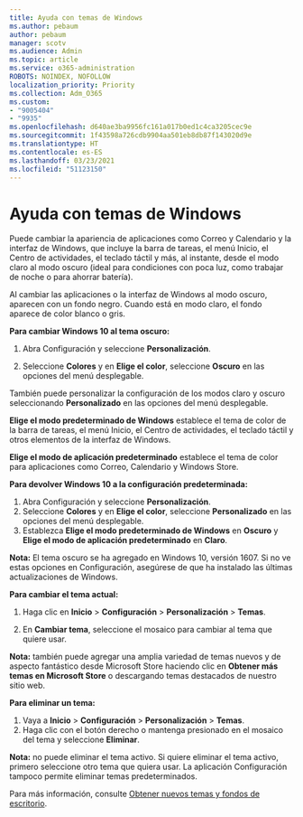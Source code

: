 ```yaml
---
title: Ayuda con temas de Windows
ms.author: pebaum
author: pebaum
manager: scotv
ms.audience: Admin
ms.topic: article
ms.service: o365-administration
ROBOTS: NOINDEX, NOFOLLOW
localization_priority: Priority
ms.collection: Adm_O365
ms.custom:
- "9005404"
- "9935"
ms.openlocfilehash: d640ae3ba9956fc161a017b0ed1c4ca3205cec9e
ms.sourcegitcommit: 1f43598a726cdb9904aa501eb8db87f143020d9e
ms.translationtype: HT
ms.contentlocale: es-ES
ms.lasthandoff: 03/23/2021
ms.locfileid: "51123150"
---
```

# <a name="help-with-windows-themes"></a>Ayuda con temas de Windows

Puede cambiar la apariencia de aplicaciones como Correo y Calendario y la interfaz de Windows, que incluye la barra de tareas, el menú Inicio, el Centro de actividades, el teclado táctil y más, al instante, desde el modo claro al modo oscuro (ideal para condiciones con poca luz, como trabajar de noche o para ahorrar batería).  

Al cambiar las aplicaciones o la interfaz de Windows al modo oscuro, aparecen con un fondo negro. Cuando está en modo claro, el fondo aparece de color blanco o gris.
 
**Para cambiar Windows 10 al tema oscuro:**

1. Abra Configuración y seleccione **Personalización**.
  
1. Seleccione **Colores** y en **Elige el color**, seleccione **Oscuro** en las opciones del menú desplegable.

También puede personalizar la configuración de los modos claro y oscuro seleccionando **Personalizado** en las opciones del menú desplegable.

**Elige el modo predeterminado de Windows** establece el tema de color de la barra de tareas, el menú Inicio, el Centro de actividades, el teclado táctil y otros elementos de la interfaz de Windows.  

**Elige el modo de aplicación predeterminado** establece el tema de color para aplicaciones como Correo, Calendario y Windows Store.
 
**Para devolver Windows 10 a la configuración predeterminada:**

1. Abra Configuración y seleccione **Personalización**.  
1. Seleccione **Colores** y en **Elige el color**, seleccione **Personalizado** en las opciones del menú desplegable.  
1. Establezca **Elige el modo predeterminado de Windows** en **Oscuro** y **Elige el modo de aplicación predeterminado** en **Claro**.

**Nota:** El tema oscuro se ha agregado en Windows 10, versión 1607. Si no ve estas opciones en Configuración, asegúrese de que ha instalado las últimas actualizaciones de Windows.

**Para cambiar el tema actual:**

1. Haga clic en **Inicio** > **Configuración** > **Personalización** > **Temas**.  

1. En **Cambiar tema**, seleccione el mosaico para cambiar al tema que quiere usar. 

**Nota:** también puede agregar una amplia variedad de temas nuevos y de aspecto fantástico desde Microsoft Store haciendo clic en **Obtener más temas en Microsoft Store** o descargando temas destacados de nuestro sitio web.

**Para eliminar un tema:**

1. Vaya a **Inicio** > **Configuración** > **Personalización** > **Temas**. 
1. Haga clic con el botón derecho o mantenga presionado en el mosaico del tema y seleccione **Eliminar**. 

**Nota:** no puede eliminar el tema activo. Si quiere eliminar el tema activo, primero seleccione otro tema que quiera usar. La aplicación Configuración tampoco permite eliminar temas predeterminados.

Para más información, consulte [Obtener nuevos temas y fondos de escritorio](https://support.microsoft.com/windows/get-new-themes-and-desktop-backgrounds-09e3e0a6-02e3-5ecd-22a1-5d048e3cb0d3).
